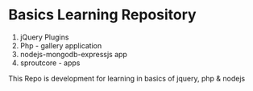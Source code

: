 Basics Learning Repository
==========================

1. jQuery Plugins
2. Php - gallery application
3. nodejs-mongodb-expressjs app
4. sproutcore - apps

This Repo is development for learning in basics of jquery, php & nodejs

